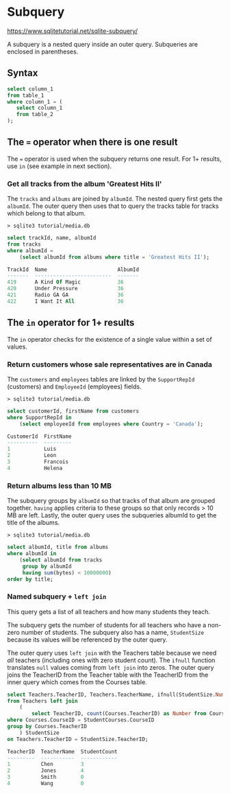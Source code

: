 # Subquery

https://www.sqlitetutorial.net/sqlite-subquery/

A subquery is a nested query inside an outer query. Subqueries are enclosed in parentheses.

## Syntax

```sql
select column_1
from table_1
where column_1 = (
   select column_1
   from table_2
);
```

## The `=` operator when there is one result

The `=` operator is used when the subquery returns one result. For 1+ results, use `in` (see example in next section).

### Get all tracks from the album 'Greatest Hits II'

The `tracks` and `albums` are joined by `albumId`. The nested query first gets the `albumId`. The outer query then uses that to query the tracks table for tracks which belong to that album.

`> sqlite3 tutorial/media.db`
```sql
select trackId, name, albumId
from tracks
where albumId =
    (select albumId from albums where title = 'Greatest Hits II');

TrackId  Name                       AlbumId
-------  -------------------------  -------
419      A Kind Of Magic            36
420      Under Pressure             36
421      Radio GA GA                36
422      I Want It All              36
```

## The `in` operator for 1+ results

The `in` operator checks for the existence of a single value within a set of values.

### Return customers whose sale representatives are in Canada

The `customers` and `employees` tables are linked by the `SupportRepId` (customers) and `EmployeeId` (employees) fields.

`> sqlite3 tutorial/media.db`
```sql
select customerId, firstName from customers
where SupportRepId in
    (select employeeId from employees where Country = 'Canada');

CustomerId  FirstName
----------  ---------
1           Luis
2           Leon
3           Francois
4           Helena
```

### Return albums less than 10 MB

The subquery groups by `albumId` so that tracks of that album are grouped together. `having` applies criteria to these groups so that only records > 10 MB are left. Lastly, the outer query uses the subqueries albumId to get the title of the albums.

`> sqlite3 tutorial/media.db`
```sql
select albumId, title from albums
where albumId in
    (select albumId from tracks
     group by albumId
     having sum(bytes) < 10000000)
order by title;
```

### Named subquery + `left join`
This query gets a list of all teachers and how many students they teach.

The subquery gets the number of students for all teachers who have a non-zero number of students. The subquery also has a name, `StudentSize` because its values will be referenced by the outer query.

The outer query uses `left join` with the Teachers table because we need *all* teachers (including ones with zero student count). The `ifnull` function translates `null` values coming from `left join` into zeros. The outer query joins the TeacherID from the Teacher table with the TeacherID from the inner query which comes from the Courses table.

```sql
select Teachers.TeacherID, Teachers.TeacherName, ifnull(StudentSize.Number, 0) as StudentCount
from Teachers left join
    (
        select TeacherID, count(Courses.TeacherID) as Number from Courses, StudentCourses
where Courses.CourseID = StudentCourses.CourseID
group by Courses.TeacherID
    ) StudentSize
on Teachers.TeacherID = StudentSize.TeacherID;

TeacherID  TeacherName  StudentCount
---------  -----------  ------------
1          Chen         3
2          Jones        4
3          Smith        0
4          Wang         0
```

<!--
Full data and schema:

SQLite:
```sql
create table Courses (CourseID integer primary key, CourseName text, TeacherID integer);
create table Teachers (TeacherID integer primary key, TeacherName text);
create table Students (StudentID integer primary key, StudentName text);
create table StudentCourses (CourseID integer, StudentID integer, primary key (CourseID, StudentID));

insert into Teachers (TeacherName) values ('Chen');
insert into Teachers (TeacherName) values ('Jones');
insert into Teachers (TeacherName) values ('Smith');
insert into Teachers (TeacherName) values ('Wang');

insert into Students (StudentName) values ('Adam');
insert into Students (StudentName) values ('Chris');
insert into Students (StudentName) values ('Michael');
insert into Students (StudentName) values ('Robert');
insert into Students (StudentName) values ('Zachary');

insert into Courses (CourseName, TeacherID) values ('Security', 1);
insert into Courses (CourseName, TeacherID) values ('Networking', 2);
insert into Courses (CourseName, TeacherID) values ('Cryptography', 3);
insert into Courses (CourseName, TeacherID) values ('Operating Systems', 1);

insert into StudentCourses values (1, 1);
insert into StudentCourses values (1, 2);
insert into StudentCourses values (2, 1);
insert into StudentCourses values (2, 2);
insert into StudentCourses values (2, 3);
insert into StudentCourses values (2, 4);
insert into StudentCourses values (4, 1);
```
-->
